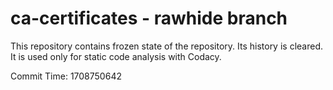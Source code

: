 # ca-certificates - rawhide branch

This repository contains frozen state of the repository.
Its history is cleared. It is used only for static code
analysis with Codacy.

Commit Time: 1708750642